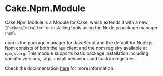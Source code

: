 # Cake.Npm.Module

Cake.Npm.Module is a Module for Cake, which extends it with a new `IPackageInstaller` for installing tools using the Node.js package manager (`npm`).

npm is the package manager for JavaScript and the default for Node.js. Npm consists of both the `npm` client and the npm registry available at `npmjs.org`. This module supports basic package installation including specific versions, tags, install behaviour and custom registries.

Check the documentation [here](https://cake-contrib.github.io/Cake.Npm.Module/) for more information.